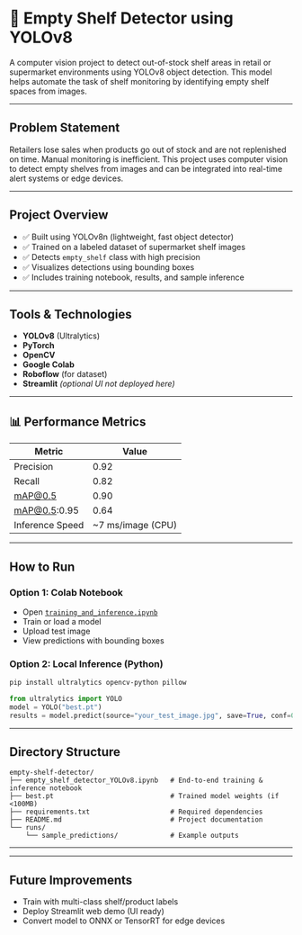 # 🛒 Empty Shelf Detector using YOLOv8

A computer vision project to detect out-of-stock shelf areas in retail or supermarket environments using YOLOv8 object detection. This model helps automate the task of shelf monitoring by identifying empty shelf spaces from images.

---

##  Problem Statement

Retailers lose sales when products go out of stock and are not replenished on time. Manual monitoring is inefficient. This project uses computer vision to detect empty shelves from images and can be integrated into real-time alert systems or edge devices.

---

##  Project Overview

- ✅ Built using YOLOv8n (lightweight, fast object detector)
- ✅ Trained on a labeled dataset of supermarket shelf images
- ✅ Detects `empty_shelf` class with high precision
- ✅ Visualizes detections using bounding boxes
- ✅ Includes training notebook, results, and sample inference

---

##  Tools & Technologies

- **YOLOv8** (Ultralytics)
- **PyTorch**
- **OpenCV**
- **Google Colab**
- **Roboflow** (for dataset)
- **Streamlit** *(optional UI not deployed here)*

---

## 📊 Performance Metrics

| Metric           | Value   |
|------------------|---------|
| Precision        | 0.92    |
| Recall           | 0.82    |
| mAP@0.5          | 0.90    |
| mAP@0.5:0.95     | 0.64    |
| Inference Speed  | ~7 ms/image (CPU) |

---

##  How to Run

### Option 1: Colab Notebook

- Open [`training_and_inference.ipynb`](./empty_shelf_detector_YOLOv8.ipynb)
- Train or load a model
- Upload test image
- View predictions with bounding boxes

### Option 2: Local Inference (Python)

```bash
pip install ultralytics opencv-python pillow
```

```python
from ultralytics import YOLO
model = YOLO("best.pt")
results = model.predict(source="your_test_image.jpg", save=True, conf=0.5)
```

---

##  Directory Structure

```
empty-shelf-detector/
├── empty_shelf_detector_YOLOv8.ipynb   # End-to-end training & inference notebook
├── best.pt                             # Trained model weights (if <100MB)
├── requirements.txt                    # Required dependencies
├── README.md                           # Project documentation
└── runs/
    └── sample_predictions/             # Example outputs
```

---



---

##  Future Improvements

- Train with multi-class shelf/product labels
- Deploy Streamlit web demo (UI ready)
- Convert model to ONNX or TensorRT for edge devices




